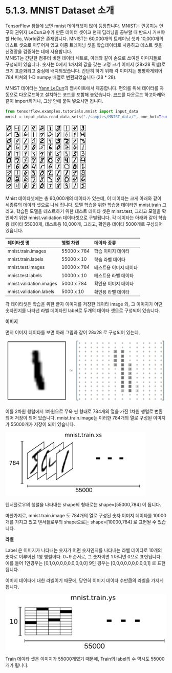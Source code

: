 # 5.1.3.	MNIST Dataset 소개

TensorFlow 샘플에 보면 mnist 데이터셋이 많이 등장합니다. MNIST는 인공지능 연구의 권위자 LeCun교수가 만든 데이터 셋이고 현재 딥러닝을 공부할 때 반드시 거쳐야할 Hello, World같은 존재입니다. MNIST는 60,000개의 트레이닝 셋과 10,000개의 테스트 셋으로 이루어져 있고 이중 트레이닝 셋을 학습데이터로 사용하고 테스트 셋을 신경망을 검증하는 데에 사용합니다.  
 MNIST는 간단한 컴퓨터 비전 데이터 세트로, 아래와 같이 손으로 쓰여진 이미지들로 구성되어 있습니다. 숫자는 0에서 1까지의 값을 갖는 고정 크기 이미지 \(28x28 픽셀\)로 크기 표준화되고 중심에 배치되었습니다. 간단히 하기 위해 각 이미지는 평평하게되어 784 피쳐의 1-D numpy 배열로 변환되었습니다 \(28 \* 28\).

MNIST 데이터는 [Yann LeCun](http://yann.lecun.com/exdb/mnist/)의 웹사이트에서 제공합니다. 편의를 위해 데이터를 자동으로 다운로드하고 설치하는 코드를 포함해 놓았습니다. [코드](https://www.tensorflow.org/code/tensorflow/examples/tutorials/mnist/input_data.py)를 다운로드 하고아래와 같이 import하거나, 그냥 안에 붙여 넣으시면 됩니다.

```python
from tensorflow.examples.tutorials.mnist import input_data
mnist = input_data.read_data_sets("./samples/MNIST_data/", one_hot=True)
```

![](../../.gitbook/assets/51301.png)

Mnist 데이타셋에는 총 60,000개의 데이타가 있는데, 이 데이타는 크게 아래와 같이 세종류의 데이타 셋으로 나눠 집니다. 모델 학습을 위한 학습용 데이타인 mnist.train 그리고, 학습된 모델을 테스트하기 위한 테스트 데이타 셋은 minst.test, 그리고 모델을 확인하기 위한 mnist.validation 데이타셋으로 구별됩니다. 각 데이타는 아래와 같이 학습용 데이타 55000개, 테스트용 10,000개, 그리고, 확인용 데이타 5000개로 구성되어 있습니다.

| 데이타셋 명 | 행렬 차원 | 데이타 종류 |
| :--- | :--- | :--- |
| mnist.train.images | 55000 x 784 | 학습 이미지 데이타 |
| mnist.train.labels | 55000 x 10 | 학습 라벨 데이타 |
| mnist.test.images | 10000 x 784 | 테스트용 이미지 데이타 |
| mnist.test.labels | 10000 x 10 | 테스트용 라벨 데이타 |
| mnist.validation.images | 5000 x 784 | 확인용 이미지 데이타 |
| mnist.validation.labels | 5000 x 10 | 확인용 라벨 데이타 |

각 데이타셋은 학습을 위한 글자 이미지를 저장한 데이타 image 와, 그 이미지가 어떤 숫자인지를 나타낸 라벨 데이타인 label로 두개의 데이타 셋으로 구성되어 있습니다.

**이미지**

먼저 이미지 데이타를 보면 아래 그림과 같이 28x28 로 구성되어 있는데,

![](../../.gitbook/assets/51302.png)

이를 2차원 행렬에서 1차원으로 쭈욱 핀 형태로 784개의 열을 가진 1차원 행렬로 변환되어 저장이 되어 있습니다. mnist.train.image는 이러한 784개의 열로 구성된 이미지가 55000개가 저장이 되어 있습니다.

![](../../.gitbook/assets/51303.png)

텐서플로우의 행렬을 나타내는 shape의 형태로는 shape=\[55000,784\] 이 됩니다.

마찬가지로, mnist.train.image 도 784개의 열로 구성된 숫자 이미지 데이타를 10000개를 가지고 있고 텐서플로우의 shape으로는 shape=\[10000,784\] 로 표현될 수 있습니다.

**라벨**

Label 은 이미지가 나타내는 숫자가 어떤 숫자인지를 나타내는 라벨 데이타로 10개의 숫자로 이루어진 1행 행렬이다. 0~9 순서로, 그 숫자이면 1 아니면 0으로 표현됩니다. 예를 들어 1인경우는 \[0,1,0,0,0,0,0,0,0,0,0\]  9인 경우는 \[0,0,0,0,0,0,0,0,0,1\] 로 표현됩니다.

이미지 데이타에 대한 라벨이기 때문에, 당연히 이미지 데이타 수만큼의 라벨을 가지게 됩니다.

![](../../.gitbook/assets/51304.png)

Train 데이타 셋은 이미지가 55000개였기 때문에, Train의 label의 수 역시도 55000개가 됩니다.

